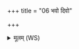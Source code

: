 +++
title = "06 भवो दिवो"

+++
<details><summary>मूलम् (WS)</summary>

भवो दिवो भव ईशे पृथिव्या भव आ पप्र उर्वन्तरिक्षम् ।  
तस्य मा प्रापत् दुच्छुना का चनेह ॥ ७ ॥
</details>